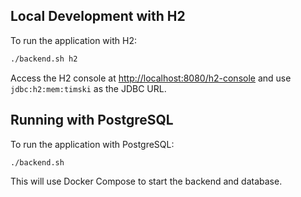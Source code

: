 ## Local Development with H2

To run the application with H2:

```bash
./backend.sh h2
```

Access the H2 console at [http://localhost:8080/h2-console](http://localhost:8080/h2-console) and
use `jdbc:h2:mem:timski` as the JDBC URL.

## Running with PostgreSQL

To run the application with PostgreSQL:

```bash
./backend.sh
```

This will use Docker Compose to start the backend and database.
